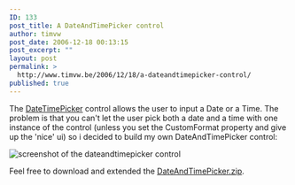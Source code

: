 ```yaml
---
ID: 133
post_title: A DateAndTimePicker control
author: timvw
post_date: 2006-12-18 00:13:15
post_excerpt: ""
layout: post
permalink: >
  http://www.timvw.be/2006/12/18/a-dateandtimepicker-control/
published: true
---
```

<p>The <a href="http://msdn2.microsoft.com/en-us/library/system.windows.forms.datetimepicker.aspx">DateTimePicker</a> control allows the user to input a Date or a Time. The problem is that you can't let the user pick both a date and a time with one instance of the control (unless you set the CustomFormat property and give up the 'nice' ui) so i decided to build my own DateAndTimePicker control:</p>
<img src="http://www.timvw.be/wp-content/images/dateandtimepicker.jpg" alt="screenshot of the dateandtimepicker control"/>
<p>Feel free to download and extended the <a href="http://www.timvw.be/wp-content/code/csharp/DateAndTimePicker.zip">DateAndTimePicker.zip</a>.</p>